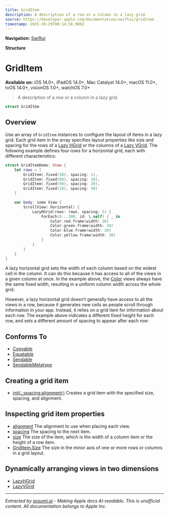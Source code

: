 ```yaml
---
title: GridItem
description: A description of a row or a column in a lazy grid.
source: https://developer.apple.com/documentation/swiftui/griditem
timestamp: 2025-10-29T00:14:58.906Z
---
```


**Navigation:** [Swiftui](/documentation/swiftui)

**Structure**

# GridItem

**Available on:** iOS 14.0+, iPadOS 14.0+, Mac Catalyst 14.0+, macOS 11.0+, tvOS 14.0+, visionOS 1.0+, watchOS 7.0+

> A description of a row or a column in a lazy grid.

```swift
struct GridItem
```

## Overview

Use an array of `GridItem` instances to configure the layout of items in a lazy grid. Each grid item in the array specifies layout properties like size and spacing for the rows of a [Lazy HGrid](/documentation/swiftui/lazyhgrid) or the columns of a [Lazy VGrid](/documentation/swiftui/lazyvgrid). The following example defines four rows for a horizontal grid, each with different characteristics:

```swift
struct GridItemDemo: View {
    let rows = [
        GridItem(.fixed(30), spacing: 1),
        GridItem(.fixed(60), spacing: 10),
        GridItem(.fixed(90), spacing: 20),
        GridItem(.fixed(10), spacing: 50)
    ]

    var body: some View {
        ScrollView(.horizontal) {
            LazyHGrid(rows: rows, spacing: 5) {
                ForEach(0...300, id: \.self) { _ in
                    Color.red.frame(width: 30)
                    Color.green.frame(width: 30)
                    Color.blue.frame(width: 30)
                    Color.yellow.frame(width: 30)
                }
            }
        }
    }
}
```

A lazy horizontal grid sets the width of each column based on the widest cell in the column. It can do this because it has access to all of the views in a given column at once. In the example above, the [Color](/documentation/swiftui/color) views always have the same fixed width, resulting in a uniform column width across the whole grid.

However, a lazy horizontal grid doesn’t generally have access to all the views in a row, because it generates new cells as people scroll through information in your app. Instead, it relies on a grid item for information about each row. The example above indicates a different fixed height for each row, and sets a different amount of spacing to appear after each row:



## Conforms To

- [Copyable](/documentation/Swift/Copyable)
- [Equatable](/documentation/Swift/Equatable)
- [Sendable](/documentation/Swift/Sendable)
- [SendableMetatype](/documentation/Swift/SendableMetatype)

## Creating a grid item

- [init(_:spacing:alignment:)](/documentation/swiftui/griditem/init(_:spacing:alignment:)) Creates a grid item with the specified size, spacing, and alignment.

## Inspecting grid item properties

- [alignment](/documentation/swiftui/griditem/alignment) The alignment to use when placing each view.
- [spacing](/documentation/swiftui/griditem/spacing) The spacing to the next item.
- [size](/documentation/swiftui/griditem/size-swift.property) The size of the item, which is the width of a column item or the height of a row item.
- [GridItem.Size](/documentation/swiftui/griditem/size-swift.enum) The size in the minor axis of one or more rows or columns in a grid layout.

## Dynamically arranging views in two dimensions

- [LazyHGrid](/documentation/swiftui/lazyhgrid)
- [LazyVGrid](/documentation/swiftui/lazyvgrid)

---

*Extracted by [sosumi.ai](https://sosumi.ai) - Making Apple docs AI-readable.*
*This is unofficial content. All documentation belongs to Apple Inc.*
